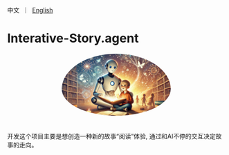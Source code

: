 <p align="left">
    中文</a>&nbsp ｜ &nbsp<a href="README.md">English</a>&nbsp
</p>


# Interative-Story.agent

<div align="center">
    <img src="assets/icon_dalle.png" alt="logo" width="50%"  style="border-radius: 50%; padding-bottom: 20px"/>
</div>


开发这个项目主要是想创造一种新的故事“阅读”体验, 通过和AI不停的交互决定故事的走向。
